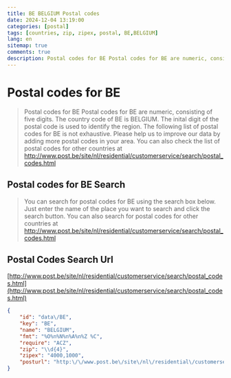 ```yaml
---
title: BE BELGIUM Postal codes 
date: 2024-12-04 13:19:00
categories: [postal]
tags: [countries, zip, zipex, postal, BE,BELGIUM]
lang: en
sitemap: true
comments: true
description: Postal codes for BE Postal codes for BE are numeric, consisting of five digits. The country code of BE is BELGIUM. The inital digit of the postal code is used to identify the region. The following list of postal codes for BE is not exhaustive. Please help us to improve our data by adding more postal codes in your area. You can also check the list of postal codes for other countries at http://www.post.be/site/nl/residential/customerservice/search/postal_codes.html
---
```


# Postal codes for BE
> Postal codes for BE Postal codes for BE are numeric, consisting of five digits. The country code of BE is BELGIUM. The inital digit of the postal code is used to identify the region. The following list of postal codes for BE is not exhaustive. Please help us to improve our data by adding more postal codes in your area. You can also check the list of postal codes for other countries at http://www.post.be/site/nl/residential/customerservice/search/postal_codes.html

## Postal codes for BE Search 
> You can search for postal codes for BE using the search box below. Just enter the name of the place you want to search and click the search button. You can also search for postal codes for other countries at http://www.post.be/site/nl/residential/customerservice/search/postal_codes.html

## Postal Codes Search Url

[http://www.post.be/site/nl/residential/customerservice/search/postal_codes.html](http://www.post.be/site/nl/residential/customerservice/search/postal_codes.html)
```json
{
    "id": "data\/BE",
    "key": "BE",
    "name": "BELGIUM",
    "fmt": "%O%n%N%n%A%n%Z %C",
    "require": "ACZ",
    "zip": "\\d{4}",
    "zipex": "4000,1000",
    "posturl": "http:\/\/www.post.be\/site\/nl\/residential\/customerservice\/search\/postal_codes.html"
}
```
